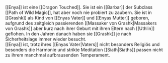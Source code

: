 [[Enya]] ist eine [[Dragon Touched]]. Sie ist ein [[Barbar]] der Subclass [[Path of Wild Magic]], hat aber noch nie probiert zu zaubern. Sie ist in [[Grashk]] als Kind von [[Enyas Vater]] und [[Enyas Mutter]] geboren, aufgrund des zeitgleich passierenden [[Massaker von Grashk|Massakers von Grashk]] aber kurz nach ihrer Geburt mit ihren Eltern nach [[Uthlin]] geflohen. In den Jahren danach haben sie [[Grashk]] je nach Sicherheitslage immer wieder besucht.  
[[Enya]] ist, trotz ihres [[Enyas Vater|Vaters]] nicht besonders Religiös und besonders die Harmonie und strikte Meditation [[Siath|Siaths]] passen nicht zu ihrem manchmal aufbrausenden Temperament.